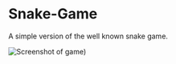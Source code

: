 # Snake-Game
 A simple version of the well known snake game.

![Screenshot of game)](https://user-images.githubusercontent.com/40265470/85682198-ad56bf00-b6e9-11ea-95fa-a523c4b66fa2.png)
